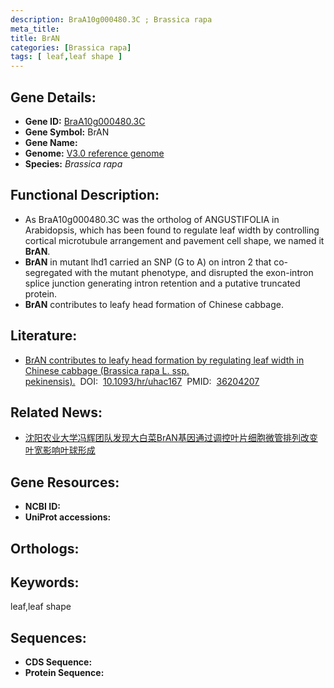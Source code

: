 ```yaml
---
description: BraA10g000480.3C ; Brassica rapa
meta_title:
title: BrAN
categories: [Brassica rapa]
tags: [ leaf,leaf shape ]
---
```


## Gene Details:
- **Gene ID:**	[BraA10g000480.3C]()
- **Gene Symbol:** BrAN
- **Gene Name:** 
- **Genome:** [V3.0 reference genome]()
- **Species:** *Brassica rapa*

## Functional Description:
   - As BraA10g000480.3C was the ortholog of ANGUSTIFOLIA in Arabidopsis, which has been found to regulate leaf width by controlling cortical microtubule arrangement and pavement cell shape, we named it **BrAN**.
   - **BrAN** in mutant lhd1 carried an SNP (G to A) on intron 2 that co-segregated with the mutant phenotype, and disrupted the exon-intron splice junction generating intron retention and a putative truncated protein.
   - **BrAN** contributes to leafy head formation of Chinese cabbage.

## Literature:
   - [BrAN contributes to leafy head formation by regulating leaf width in Chinese cabbage (Brassica rapa L. ssp. pekinensis).]( https://academic.oup.com/hr/article/doi/10.1093/hr/uhac167/6650855?login=false)&nbsp;&nbsp;DOI:&nbsp;&nbsp;[10.1093/hr/uhac167](https://academic.oup.com/hr/article/doi/10.1093/hr/uhac167/6650855?login=false)&nbsp;&nbsp;PMID:&nbsp;&nbsp;[36204207](https://pubmed.ncbi.nlm.nih.gov/36204207/)

## Related News:
   - [沈阳农业大学冯辉团队发现大白菜BrAN基因通过调控叶片细胞微管排列改变叶宽影响叶球形成](https://mp.weixin.qq.com/s?__biz=MzIyOTY2NDYyNQ==&mid=2247548675&idx=5&sn=35ec5189cbb33d0265fd215461a178e6&chksm=e8bd4d1ddfcac40b42d9360f2b3aa553502706d380101509de9f811d92ca23bf690f06d76048&scene=27#wechat_redirect)

## Gene Resources:
- **NCBI ID:** [](https://www.ncbi.nlm.nih.gov/gene/?term=)
- **UniProt accessions:** [](https://www.uniprot.org/uniprotkb//entry)

## Orthologs:


## Keywords:
leaf,leaf shape

## Sequences:
- **CDS Sequence:**
- **Protein Sequence:**
